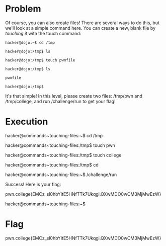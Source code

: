 # Problem 
Of course, you can also create files! There are several ways to do this, but we'll look at a simple command here. You can create a new, blank file by *touching it* with the touch command:

`hacker@dojo:~$ cd /tmp`

`hacker@dojo:/tmp$ ls`

`hacker@dojo:/tmp$ touch pwnfile`

`hacker@dojo:/tmp$ ls`

`pwnfile`

`hacker@dojo:/tmp$`

It's that simple! In this level, please create two files: /tmp/pwn and /tmp/college, and run /challenge/run to get your flag!

# Execution
hacker@commands~touching-files:~$ cd /tmp

hacker@commands~touching-files:/tmp$ touch pwn

hacker@commands~touching-files:/tmp$ touch college

hacker@commands~touching-files:/tmp$ cd

hacker@commands~touching-files:~$ /challenge/run

Success! Here is your flag:

pwn.college{EMCz_sl0hbYItE5HNfTTk7Ukqgi.QXwMDO0wCM3MjMwEzW}

hacker@commands~touching-files:~$ 

# Flag
pwn.college{EMCz_sl0hbYItE5HNfTTk7Ukqgi.QXwMDO0wCM3MjMwEzW}